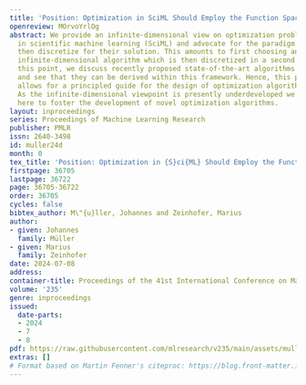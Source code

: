 ```yaml
---
title: 'Position: Optimization in SciML Should Employ the Function Space Geometry'
openreview: MOrvoYrlOg
abstract: We provide an infinite-dimensional view on optimization problems encountered
  in scientific machine learning (SciML) and advocate for the paradigm first optimize,
  then discretize for their solution. This amounts to first choosing an appropriate
  infinite-dimensional algorithm which is then discretized in a second step. To illustrate
  this point, we discuss recently proposed state-of-the-art algorithms for SciML applications
  and see that they can be derived within this framework. Hence, this perspective
  allows for a principled guide for the design of optimization algorithms for SciML.
  As the infinite-dimensional viewpoint is presently underdeveloped we formalize it
  here to foster the development of novel optimization algorithms.
layout: inproceedings
series: Proceedings of Machine Learning Research
publisher: PMLR
issn: 2640-3498
id: muller24d
month: 0
tex_title: 'Position: Optimization in {S}ci{ML} Should Employ the Function Space Geometry'
firstpage: 36705
lastpage: 36722
page: 36705-36722
order: 36705
cycles: false
bibtex_author: M\"{u}ller, Johannes and Zeinhofer, Marius
author:
- given: Johannes
  family: Müller
- given: Marius
  family: Zeinhofer
date: 2024-07-08
address:
container-title: Proceedings of the 41st International Conference on Machine Learning
volume: '235'
genre: inproceedings
issued:
  date-parts:
  - 2024
  - 7
  - 8
pdf: https://raw.githubusercontent.com/mlresearch/v235/main/assets/muller24d/muller24d.pdf
extras: []
# Format based on Martin Fenner's citeproc: https://blog.front-matter.io/posts/citeproc-yaml-for-bibliographies/
---
```

